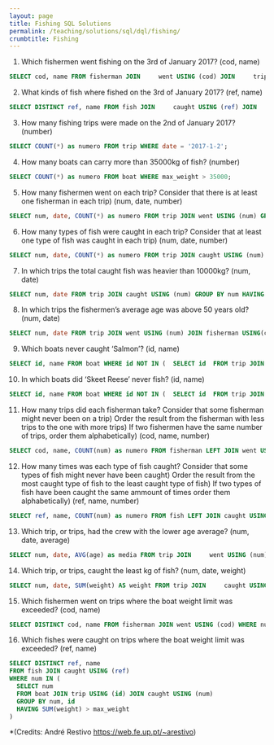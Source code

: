 ```yaml
---
layout: page
title: Fishing SQL Solutions
permalink: /teaching/solutions/sql/dql/fishing/
crumbtitle: Fishing
---
```


1) Which fishermen went fishing on the 3rd of January 2017? (cod, name)

```sql
SELECT cod, name FROM fisherman JOIN     went USING (cod) JOIN     trip USING (num) WHERE date = '2017-1-3' 
```

2) What kinds of fish where fished on the 3rd of January 2017? (ref, name)

```sql
SELECT DISTINCT ref, name FROM fish JOIN     caught USING (ref) JOIN     trip USING (num) WHERE date = '2017-1-3' 
```

3) How many fishing trips were made on the 2nd of January 2017? (number)

```sql
SELECT COUNT(*) as numero FROM trip WHERE date = '2017-1-2'; 
```

4) How many boats can carry more than 35000kg of fish? (number)

```sql
SELECT COUNT(*) as numero FROM boat WHERE max_weight > 35000; 
```

5) How many fishermen went on each trip? Consider that there is at least one fisherman in each trip) (num, date, number)

```sql
SELECT num, date, COUNT(*) as numero FROM trip JOIN went USING (num) GROUP BY num 
```

6) How many types of fish were caught in each trip? Consider that at least one type of fish was caught in each trip) (num, date, number)

```sql
SELECT num, date, COUNT(*) as numero FROM trip JOIN caught USING (num) GROUP BY num 
```

7) In which trips the total caught fish was heavier than 10000kg? (num, date)

```sql
SELECT num, date FROM trip JOIN caught USING (num) GROUP BY num HAVING SUM(weight) > 10000 
```

8) In which trips the fishermen’s average age was above 50 years old? (num, date)

```sql
SELECT num, date FROM trip JOIN went USING (num) JOIN fisherman USING(cod) GROUP BY num HAVING AVG(age) > 50 
```

9) Which boats never caught ‘Salmon’? (id, name)

```sql
SELECT id, name FROM boat WHERE id NOT IN (  SELECT id  FROM trip JOIN caught USING (num) JOIN fish USING (ref)  WHERE name = 'Salmon' ) 
```

10) In which boats did ‘Skeet Reese’ never fish? (id, name)

```sql
SELECT id, name FROM boat WHERE id NOT IN (  SELECT id  FROM trip JOIN went USING (num) JOIN fisherman USING (cod)  WHERE name = 'Skeet Reese' ) 
```

11) How many trips did each fisherman take? Consider that some fisherman might never been on a trip) Order the result from the fisherman with less trips to the one with more trips) If two fishermen have the same number of trips, order them alphabetically) (cod, name, number)

```sql
SELECT cod, name, COUNT(num) as numero FROM fisherman LEFT JOIN went USING (cod) GROUP BY cod ORDER BY COUNT(num), name 
```

12) How many times was each type of fish caught? Consider that some types of fish might never have been caught) Order the result from the most caught type of fish to the least caught type of fish) If two types of fish have been caught the same ammount of times order them alphabetically) (ref, name, number)

```sql
SELECT ref, name, COUNT(num) as numero FROM fish LEFT JOIN caught USING (ref) GROUP BY ref ORDER BY COUNT(num) DESC, name 
```

13) Which trip, or trips, had the crew with the lower age average? (num, date, average)

```sql
SELECT num, date, AVG(age) as media FROM trip JOIN     went USING (num) JOIN     fisherman USING (cod) GROUP BY num HAVING AVG(age) <= ALL (  SELECT AVG(age)  FROM trip JOIN     went USING (num) JOIN     fisherman USING (cod)  GROUP BY num ) 
```

14) Which trip, or trips, caught the least kg of fish? (num, date, weight)

```sql
SELECT num, date, SUM(weight) AS weight FROM trip JOIN     caught USING (num) JOIN     fish USING (ref) GROUP BY num HAVING SUM(weight) <= ALL (  SELECT SUM(weight)  FROM trip JOIN     caught USING (num) JOIN     fish USING (ref)  GROUP BY num ) 
```

15) Which fishermen went on trips where the boat weight limit was exceeded? (cod, name)

```sql
SELECT DISTINCT cod, name FROM fisherman JOIN went USING (cod) WHERE num IN (  SELECT num  FROM boat JOIN trip USING (id) JOIN caught USING (num)  GROUP BY num, id  HAVING SUM(weight) > max_weight ) 
```

16) Which fishes were caught on trips where the boat weight limit was exceeded? (ref, name)

```sql
SELECT DISTINCT ref, name
FROM fish JOIN caught USING (ref)
WHERE num IN (
  SELECT num
  FROM boat JOIN trip USING (id) JOIN caught USING (num)
  GROUP BY num, id
  HAVING SUM(weight) > max_weight
)
```

*(Credits: André Restivo https://web.fe.up.pt/~arestivo)